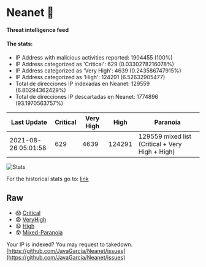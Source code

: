 # Neanet :hocho:
#### Threat intelligence feed
#### The stats:

- IP Address with malicious activities reported: 1904455 (100%)
- IP Address categorized as 'Critical':  629 (0.0330278216078%)
- IP Address categorized as 'Very High':  4639 (0.243586747915%)
- IP Address categorized as 'High':  124291 (6.52632905477)
- Total de direcciones IP indexadas en Neanet:  129559 (6.80294362429%)
- Total de direcciones IP descartadas en Neanet:  1774896 (93.1970563757%)

| Last Update | Critical | Very High | High | Paranoia |
| --- | --- | --- | --- | --- |
| 2021-08-26 05:01:58 | 629 | 4639 | 124291 | 129559 mixed list (Critical + Very High + High)|

![Stats](https://docs.google.com/spreadsheets/d/e/2PACX-1vSnaNMIXVabIpDJjufMlzH7poXnshF3mgd8Is1g9ytUEzVsP5my4Trn8f-xkoLLQ38xpL3HtmUexLo6/pubchart?oid=501124687&format=image)

For the historical stats go to: [link](/stats.csv)
## Raw
- :scream: [Critical](https://raw.githubusercontent.com/JavaGarcia/Neanet/master/blacklists/neanet_critical.txt)
- :fearful: [VeryHigh](https://raw.githubusercontent.com/JavaGarcia/Neanet/master/blacklists/neanet_veryHigh.txtt)
- :frowning: [High](https://raw.githubusercontent.com/JavaGarcia/Neanet/master/blacklists/neanet_high.txt)
- :dizzy_face: [Mixed-Paranoia](https://raw.githubusercontent.com/JavaGarcia/Neanet/master/blacklists/neanet_all.txt)


Your IP is indexed? You may request to takedown. [https://github.com/JavaGarcia/Neanet/issues](https://github.com/JavaGarcia/Neanet/issues)






























































































































































































































































































































































































































































































































































































































































































































































































































































































































































































































































































































































































































































































































































































































































































































































































































































































































































































































































































































































































































































































































































































































































































































































































































































































































































































































































































































































































































































































































































































































































































































































































































































































































































































































































































































































































































































































































































































































































































































































































































































































































































































































































































































































































































































































































































































































































































































































































































































































































































































































































































































































































































































































































































































































































































































































































































































































































































































































































































































































































































































































































































































































































































































































































































































































































































































































































































































































































































































































































































































































































































































































































































































































































































































































































































































































































































































































































































































































































































































































































































































































































































































































































































































































































































































































































